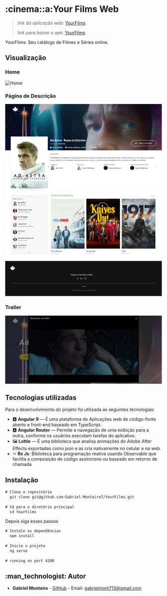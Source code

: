 
# [](<[https://github.com/Gabriel-Monteiro7/YourFilms](https://github.com/Gabriel-Monteiro7/YourFilms)>):cinema::a:Your Films Web

> _link da aplicação web:_ [YourFilms](https://yourfilms.netlify.app/)
>
> _link para baixar o apk:_ [YourFilms](https://drive.google.com/drive/u/0/folders/1rrSwIH2451M_HWsITNgLUbQ7Y8OIhRGM)

YourFilms: Seu catálogo de Filmes e Séries online.

## [](<[https://github.com/Gabriel-Monteiro7](https://github.com/Gabriel-Monteiro7)#Visualização>)Visualização

### Home

![Home](https://github.com/Gabriel-Monteiro7/YourFilms/blob/master/.github/home.png)

### Página de Descrição

![Descrição](https://github.com/Gabriel-Monteiro7/YourFilms/blob/master/.github/detail.png)

### Trailer

![Descrição](https://github.com/Gabriel-Monteiro7/YourFilms/blob/master/.github/trailer.png)

## [](<[https://github.com/Gabriel-Monteiro7/YourFilms](https://github.com/Gabriel-Monteiro7/YourFilms)#tecnologias>)Tecnologias utilizadas

Para o desenvolvimento do projeto foi utilizada as seguintes tecnologias:

- :a: **Angular 9** — É uma plataforma de Aplicações web de código-fonte aberto e front-end baseado em TypeScript.
- :a: **Angular Router** — Permite a navegação de uma exibição para a outra, conforme os usuários executam tarefas do aplicativo.
- :framed_picture: **Lottie** — É uma biblioteca que analisa animações do Adobe After Effects exportadas como json e as cria nativamente no celular e na web.
- :infinity: **Rx Js**: Biblioteca para programação reativa usando Observable ​​que facilita a composição de código assíncrono ou baseado em retorno de chamada

## Instalação

```
# Clone o repositório
  git clone git@github.com:Gabriel-Monteiro7/YourFilms.git

# Vá para o diretório principal
  cd YourFilms

```

Depois siga esses passos

```
# Instale as dependências
  npm install

# Inicie o projeto
  ng serve

# running on port 4200

```

## [](<[https://github.com/Gabriel-Monteiro7/YourFilms](https://github.com/Gabriel-Monteiro7/YourFilms)#autor>):man_technologist: Autor

- **Gabriel Monteiro** - [GitHub](https://github.com/Gabriel-Monteiro7) - Email: [gabrielmont713@gmail.com](mailto:gabrielmont713@gmail.com)
